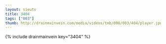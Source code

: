```yaml
--- 
layout: sieutv
title: 3404
tags: ["003"]
thumb: http://drainmainvein.com/media/videos/tmb/000/003/404/player.jpg
---
```

{% include drainmainvein key="3404" %} 
